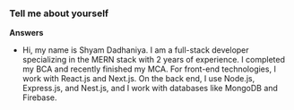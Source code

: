 ### Tell me about yourself
**Answers**
- Hi, my name is Shyam Dadhaniya. I am a full-stack developer specializing in the MERN stack with 2 years of experience. I completed my BCA and recently finished my MCA. For front-end technologies, I work with React.js and Next.js. On the back end, I use Node.js, Express.js, and Nest.js, and I work with databases like MongoDB and Firebase.
